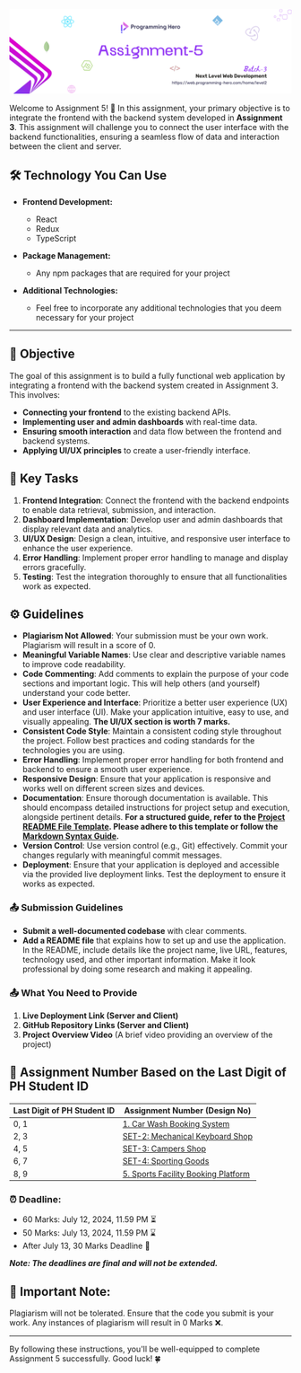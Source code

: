 ![Assignment-5](./assets/banner5.png)

Welcome to Assignment 5! 🎉 In this assignment, your primary objective is to integrate the frontend with the backend system developed in **Assignment 3**. This assignment will challenge you to connect the user interface with the backend functionalities, ensuring a seamless flow of data and interaction between the client and server.


## 🛠️ Technology You Can Use

- **Frontend Development:**
  - React 
  - Redux
  - TypeScript 

- **Package Management:**
  - Any npm packages that are required for your project 

- **Additional Technologies:**
  - Feel free to incorporate any additional technologies that you deem necessary for your project 

---

## 🔗 Objective

The goal of this assignment is to build a fully functional web application by integrating a frontend with the backend system created in Assignment 3. This involves:

- **Connecting your frontend** to the existing backend APIs. 
- **Implementing user and admin dashboards** with real-time data. 
- **Ensuring smooth interaction** and data flow between the frontend and backend systems. 
- **Applying UI/UX principles** to create a user-friendly interface. 


## 🔗 Key Tasks

1. **Frontend Integration**: Connect the frontend with the backend endpoints to enable data retrieval, submission, and interaction. 
2. **Dashboard Implementation**: Develop user and admin dashboards that display relevant data and analytics. 
3. **UI/UX Design**: Design a clean, intuitive, and responsive user interface to enhance the user experience. 
4. **Error Handling**: Implement proper error handling to manage and display errors gracefully. 
5. **Testing**: Test the integration thoroughly to ensure that all functionalities work as expected. 


## ⚙️ Guidelines

- **Plagiarism Not Allowed**: Your submission must be your own work. Plagiarism will result in a score of 0. 
- **Meaningful Variable Names**: Use clear and descriptive variable names to improve code readability. 
- **Code Commenting**: Add comments to explain the purpose of your code sections and important logic. This will help others (and yourself) understand your code better. 
- **User Experience and Interface**: Prioritize a better user experience (UX) and user interface (UI). Make your application intuitive, easy to use, and visually appealing.  **The UI/UX section is worth 7 marks.**
- **Consistent Code Style**: Maintain a consistent coding style throughout the project. Follow best practices and coding standards for the technologies you are using. 
- **Error Handling**: Implement proper error handling for both frontend and backend to ensure a smooth user experience. 
- **Responsive Design**: Ensure that your application is responsive and works well on different screen sizes and devices. 
- **Documentation**: Ensure thorough documentation is available. This should encompass detailed instructions for project setup and execution, alongside pertinent details.  **For a structured guide, refer to the [Project README File Template](./Project%20Documentation%20Template.md). Please adhere to this template or follow the [Markdown Syntax Guide](./Markdown%20Syntax%20Guide.md).**
- **Version Control**: Use version control (e.g., Git) effectively. Commit your changes regularly with meaningful commit messages. 
- **Deployment**: Ensure that your application is deployed and accessible via the provided live deployment links. Test the deployment to ensure it works as expected. 

### 📤 Submission Guidelines

- **Submit a well-documented codebase** with clear comments. 
- **Add a README file** that explains how to set up and use the application. In the README, include details like the project name, live URL, features, technology used, and other important information. Make it look professional by doing some research and making it appealing. 

### 📤 What You Need to Provide

1. **Live Deployment Link (Server and Client)** 
2. **GitHub Repository Links (Server and Client)** 
3. **Project Overview Video** (A brief video providing an overview of the project) 


## 🔢 Assignment Number Based on the Last Digit of PH Student ID

| Last Digit of PH Student ID | Assignment Number (Design No)                                                           |
| --------------------------- | --------------------------------------------------------------------------------------- |
| 0, 1                        | [1. Car Wash Booking System](./1-%20Car%20Wash%20Booking%20System.md)                   |
| 2, 3                        | [SET-2: Mechanical Keyboard Shop](./#2%20Mechanical%20Keyboard%20Shop.md)               |
| 4, 5                        | [SET-3: Campers Shop](./#3%20Campers%20Shop.md)                                         |
| 6, 7                        | [SET-4: Sporting Goods](./#4%20Sporting%20Goods.md)                                     |
| 8, 9                        | [5. Sports Facility Booking Platform](./5-%20Sports%20Facility%20Booking%20Platform.md) |



### ⏰ **Deadline:**

- 60 Marks: July 12, 2024, 11.59 PM ⏳
- 50 Marks: July 13, 2024, 11.59 PM ⌛
- After July 13, 30 Marks Deadline 📅

***Note: The deadlines are final and will not be extended.***

## 🚫 **Important Note:**

Plagiarism will not be tolerated. Ensure that the code you submit is your work. Any instances of plagiarism will result in 0 Marks ❌.

---

By following these instructions, you'll be well-equipped to complete Assignment 5 successfully. Good luck! 🍀